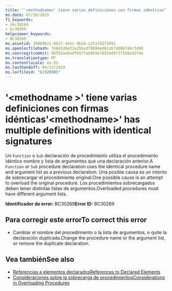 ```yaml
---
title: "'<methodname>' tiene varias definiciones con firmas idénticas"
ms.date: 07/20/2015
f1_keywords:
- vbc30269
- bc30269
helpviewer_keywords:
- BC30269
ms.assetid: 39489621-6617-4e5c-9b24-c2faf8273891
ms.openlocfilehash: fe8d1d8e11e25bcd79894ed82a57dd06748c3d68
ms.sourcegitcommit: 9b552addadfb57fab0b9e7852ed4f1f1b8a42f8e
ms.translationtype: MT
ms.contentlocale: es-ES
ms.lasthandoff: 04/23/2019
ms.locfileid: "61920905"
---
```

# <a name="methodname-has-multiple-definitions-with-identical-signatures"></a><span data-ttu-id="44b36-102">'\<methodname >' tiene varias definiciones con firmas idénticas</span><span class="sxs-lookup"><span data-stu-id="44b36-102">'\<methodname>' has multiple definitions with identical signatures</span></span>
<span data-ttu-id="44b36-103">Un `Function` o `Sub` declaración de procedimiento utiliza el procedimiento idéntico nombre y lista de argumentos que una declaración anterior.</span><span class="sxs-lookup"><span data-stu-id="44b36-103">A `Function` or `Sub` procedure declaration uses the identical procedure name and argument list as a previous declaration.</span></span> <span data-ttu-id="44b36-104">Una posible causa es un intento de sobrecargar el procedimiento original.</span><span class="sxs-lookup"><span data-stu-id="44b36-104">One possible cause is an attempt to overload the original procedure.</span></span> <span data-ttu-id="44b36-105">Los procedimientos sobrecargados deben tener distintas listas de argumentos.</span><span class="sxs-lookup"><span data-stu-id="44b36-105">Overloaded procedures must have different argument lists.</span></span>  
  
 <span data-ttu-id="44b36-106">**Identificador de error:** BC30269</span><span class="sxs-lookup"><span data-stu-id="44b36-106">**Error ID:** BC30269</span></span>  
  
## <a name="to-correct-this-error"></a><span data-ttu-id="44b36-107">Para corregir este error</span><span class="sxs-lookup"><span data-stu-id="44b36-107">To correct this error</span></span>  
  
-   <span data-ttu-id="44b36-108">Cambiar el nombre del procedimiento o la lista de argumentos, o quite la declaración duplicada.</span><span class="sxs-lookup"><span data-stu-id="44b36-108">Change the procedure name or the argument list, or remove the duplicate declaration.</span></span>  
  
## <a name="see-also"></a><span data-ttu-id="44b36-109">Vea también</span><span class="sxs-lookup"><span data-stu-id="44b36-109">See also</span></span>

- [<span data-ttu-id="44b36-110">Referencias a elementos declarados</span><span class="sxs-lookup"><span data-stu-id="44b36-110">References to Declared Elements</span></span>](../../../visual-basic/programming-guide/language-features/declared-elements/references-to-declared-elements.md)
- [<span data-ttu-id="44b36-111">Consideraciones sobre la sobrecarga de procedimientos</span><span class="sxs-lookup"><span data-stu-id="44b36-111">Considerations in Overloading Procedures</span></span>](../../../visual-basic/programming-guide/language-features/procedures/considerations-in-overloading-procedures.md)
